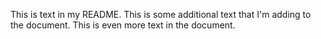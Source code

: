 This is text in my README.
This is some additional text that I'm adding to the document.
This is even more text in the document.
